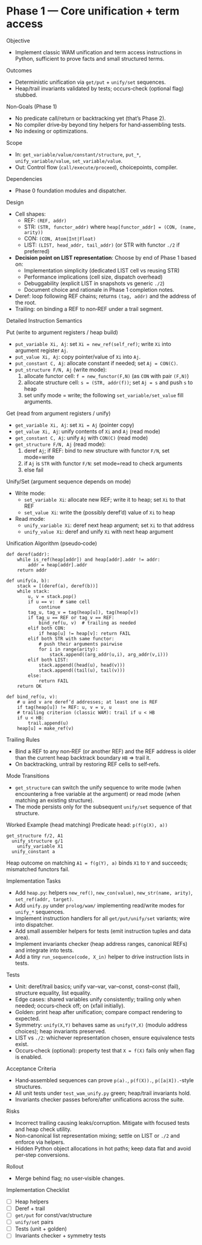 # Phase 1 — Core unification + term access

Objective
- Implement classic WAM unification and term access instructions in Python, sufficient to prove facts and small structured terms.

Outcomes
- Deterministic unification via `get/put` + `unify/set` sequences.
- Heap/trail invariants validated by tests; occurs‑check (optional flag) stubbed.

Non‑Goals (Phase 1)
- No predicate call/return or backtracking yet (that’s Phase 2).
- No compiler drive‑by beyond tiny helpers for hand‑assembling tests.
- No indexing or optimizations.

Scope
- In: `get_variable/value/constant/structure`, `put_*`, `unify_variable/value`, `set_variable/value`.
- Out: Control flow (`call/execute/proceed`), choicepoints, compiler.

Dependencies
- Phase 0 foundation modules and dispatcher.

Design
- Cell shapes:
  - REF: `(REF, addr)`
  - STR: `(STR, functor_addr)` where `heap[functor_addr] = (CON, (name, arity))`
  - CON: `(CON, Atom|Int|Float)`
  - LIST: `(LIST, head_addr, tail_addr)` (or STR with functor `./2` if preferred)
- **Decision point on LIST representation**: Choose by end of Phase 1 based on:
  - Implementation simplicity (dedicated LIST cell vs reusing STR)
  - Performance implications (cell size, dispatch overhead)
  - Debuggability (explicit LIST in snapshots vs generic `./2`)
  - Document choice and rationale in Phase 1 completion notes.
- Deref: loop following REF chains; returns `(tag, addr)` and the address of the root.
- Trailing: on binding a REF to non‑REF under a trail segment.

Detailed Instruction Semantics

Put (write to argument registers / heap build)
- `put_variable Xi, Aj`: set `Xi = new_ref(self_ref)`; write `Xi` into argument register `Aj`.
- `put_value Xi, Aj`: copy pointer/value of `Xi` into `Aj`.
- `put_constant C, Aj`: allocate constant if needed; set `Aj = CON(C)`.
- `put_structure F/N, Aj` (write mode):
  1) allocate functor cell: `f = new_functor(F,N)` (as `CON` with pair `(F,N)`)
  2) allocate structure cell: `s = (STR, addr(f))`; set `Aj = s` and push `s` to heap
  3) set unify mode = write; the following `set_variable/set_value` fill arguments.

Get (read from argument registers / unify)
- `get_variable Xi, Aj`: set `Xi = Aj` (pointer copy)
- `get_value Xi, Aj`: unify contents of `Xi` and `Aj` (read mode)
- `get_constant C, Aj`: unify `Aj` with `CON(C)` (read mode)
- `get_structure F/N, Aj` (read mode):
  1) deref `Aj`; if REF: bind to new structure with functor `F/N`, set mode=write
  2) if `Aj` is `STR` with functor `F/N`: set mode=read to check arguments
  3) else fail

Unify/Set (argument sequence depends on mode)
- Write mode:
  - `set_variable Xi`: allocate new REF; write it to heap; set `Xi` to that REF
  - `set_value Xi`: write the (possibly deref’d) value of `Xi` to heap
- Read mode:
  - `unify_variable Xi`: deref next heap argument; set `Xi` to that address
  - `unify_value Xi`: deref and unify `Xi` with next heap argument

Unification Algorithm (pseudo‑code)
```
def deref(addr):
    while is_ref(heap[addr]) and heap[addr].addr != addr:
        addr = heap[addr].addr
    return addr

def unify(a, b):
    stack = [(deref(a), deref(b))]
    while stack:
        u, v = stack.pop()
        if u == v:  # same cell
            continue
        tag_u, tag_v = tag(heap[u]), tag(heap[v])
        if tag_u == REF or tag_v == REF:
            bind_ref(u, v)  # trailing as needed
        elif both CON:
            if heap[u] != heap[v]: return FAIL
        elif both STR with same functor:
            # push their arguments pairwise
            for i in range(arity):
                stack.append((arg_addr(u,i), arg_addr(v,i)))
        elif both LIST:
            stack.append((head(u), head(v)))
            stack.append((tail(u), tail(v)))
        else:
            return FAIL
    return OK

def bind_ref(u, v):
    # u and v are deref’d addresses; at least one is REF
    if tag(heap[u]) != REF: u, v = v, u
    # trailing criterion (classic WAM): trail if u < HB
    if u < HB:
        trail.append(u)
    heap[u] = make_ref(v)
```

Trailing Rules
- Bind a REF to any non‑REF (or another REF) and the REF address is older than the current heap backtrack boundary `HB` ⇒ trail it.
- On backtracking, untrail by restoring REF cells to self‑refs.

Mode Transitions
- `get_structure` can switch the unify sequence to write mode (when encountering a free variable at the argument) or read mode (when matching an existing structure).
- The mode persists only for the subsequent `unify/set` sequence of that structure.

Worked Example (head matching)
Predicate head: `p(f(g(X), a))`

```
get_structure f/2, A1
  unify_structure g/1
    unify_variable X1
  unify_constant a
```

Heap outcome on matching `A1 = f(g(Y), a)` binds `X1` to `Y` and succeeds; mismatched functors fail.

Implementation Tasks
- Add `heap.py`: helpers `new_ref()`, `new_con(value)`, `new_str(name, arity)`, `set_ref(addr, target)`.
- Add `unify.py` under `prolog/wam/` implementing read/write modes for `unify_*` sequences.
- Implement instruction handlers for all `get/put/unify/set` variants; wire into dispatcher.
- Add small assembler helpers for tests (emit instruction tuples and data area).
 - Implement invariants checker (heap address ranges, canonical REFs) and integrate into tests.
 - Add a tiny `run_sequence(code, X_in)` helper to drive instruction lists in tests.

Tests
- Unit: deref/trail basics; unify var–var, var–const, const–const (fail), structure equality, list equality.
- Edge cases: shared variables unify consistently; trailing only when needed; occurs‑check off; on (xfail initially).
- Golden: print heap after unification; compare compact rendering to expected.
 - Symmetry: `unify(X,Y)` behaves same as `unify(Y,X)` (modulo address choices); heap invariants preserved.
 - LIST vs `./2`: whichever representation chosen, ensure equivalence tests exist.
 - Occurs‑check (optional): property test that `X = f(X)` fails only when flag is enabled.

Acceptance Criteria
- Hand‑assembled sequences can prove `p(a).`, `p(f(X)).`, `p([a|X]).`-style structures.
- All unit tests under `test_wam_unify.py` green; heap/trail invariants hold.
 - Invariants checker passes before/after unifications across the suite.

Risks
- Incorrect trailing causing leaks/corruption. Mitigate with focused tests and heap check utility.
 - Non‑canonical list representation mixing; settle on LIST or `./2` and enforce via helpers.
 - Hidden Python object allocations in hot paths; keep data flat and avoid per‑step conversions.

Rollout
- Merge behind flag; no user‑visible changes.

Implementation Checklist
- [ ] Heap helpers
- [ ] Deref + trail
- [ ] `get/put` for const/var/structure
- [ ] `unify/set` pairs
- [ ] Tests (unit + golden)
 - [ ] Invariants checker + symmetry tests
